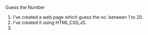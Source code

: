 Guess the Number
1. I've created a web page which guess the no. between 1 to 20.
2. I've created it using HTML,CSS,JS.
3. 
